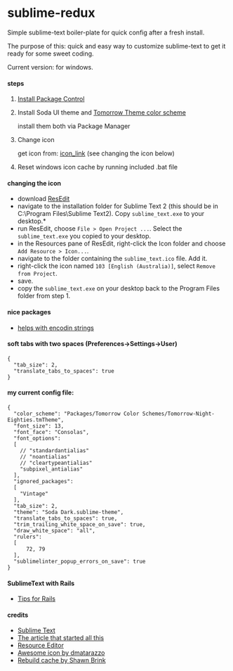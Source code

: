 # sublime-redux

Simple sublime-text boiler-plate for quick config after a fresh install. 

The purpose of this: quick and easy way to customize sublime-text to get it ready for some sweet coding.

Current version: for windows.

#### steps

1. [Install Package Control](http://wbond.net/sublime_packages/package_control/installation)

2. Install Soda UI theme and [Tomorrow Theme color scheme](https://github.com/chriskempson/tomorrow-theme)

    install them both via Package Manager

3. Change icon

    get icon from: [icon_link](https://github.com/dmatarazzo/Sublime-Text-2-Icon/raw/master/sublime_text.ico) (see changing the icon below)
    
4. Reset windows icon cache by running included .bat file


#### changing the icon

* download [ResEdit](http://www.resedit.net/)
* navigate to the installation folder for Sublime Text 2 (this should be in C:\Program Files\Sublime Text2). Copy `sublime_text.exe` to your desktop.*
* run ResEdit, choose `File > Open Project ...`. Select the `sublime_text.exe` you copied to your desktop.
* in the Resources pane of ResEdit, right-click the Icon folder and choose `Add Resource > Icon...`.
* navigate to the folder containing the `sublime_text.ico` file. Add it.
* right-click the icon named `103 [English (Australia)]`, select `Remove from Project`.
* save.
* copy the `sublime_text.exe` on your desktop back to the Program Files folder from step 1.  
 
 
#### nice packages

* [helps with encodin strings](https://github.com/colinta/SublimeStringEncode)


#### soft tabs with two spaces (Preferences->Settings->User)

    {
      "tab_size": 2,
      "translate_tabs_to_spaces": true
    }
    
    
#### my current config file:

    {
      "color_scheme": "Packages/Tomorrow Color Schemes/Tomorrow-Night-Eighties.tmTheme",
      "font_size": 13,
      "font_face": "Consolas",
      "font_options":
      [
        // "standardantialias"
        // "noantialias"
        // "cleartypeantialias"
        "subpixel_antialias"
      ],
      "ignored_packages":
      [
        "Vintage"
      ],
      "tab_size": 2,
      "theme": "Soda Dark.sublime-theme",
      "translate_tabs_to_spaces": true,
      "trim_trailing_white_space_on_save": true,
      "draw_white_space": "all",
      "rulers":
      [
          72, 79
      ],
      "sublimelinter_popup_errors_on_save": true
    }
    
#### SublimeText with Rails

* [Tips for Rails](https://github.com/mhartl/rails_tutorial_sublime_text)

#### credits

* [Sublime Text](http://www.sublimetext.com)
* [The article that started all this](http://opensoul.org/blog/archives/2012/01/12/getting-started-with-sublime-text-2)
* [Resource Editor](http://www.resedit.net)
* [Awesome icon by dmatarazzo](https://github.com/dmatarazzo/Sublime-Text-2-Icon)
* [Rebuild cache by Shawn Brink](http://www.sevenforums.com/tutorials/49819-icon-cache-rebuild.html)